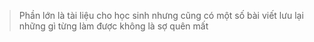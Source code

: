 > Phần lớn là tài liệu cho học sinh nhưng cũng có một số bài viết lưu lại những gì từng làm được không là sợ quên mất
